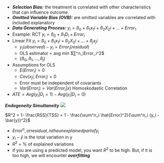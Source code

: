 
- ***Selection Bias:*** the treatment is correlated with other characteristics that can influence outcome.
- ***Omitted Variable Bias (OVB):*** are omitted variables are correlated with included explanatory 
- ***Data Generating Process:***
	$y_i = ß_0 + ß_1 x_1i + ß_2 X_2i + ...+ Error_1$
- Example: RCT
	$y_i = ß_0 + ß_1D_i + Error_i$
- Linear Fit
	$y_i = ß_0 + ß_1 x_1i + ß_2 X_2i + ...+ ß_jx_ji$
	- $y_i(observed) - y_i = Error_i(residual)$
	- OLS estimator = avg min $∑^n_iError_i^2$
	- {${ß_0, ß_1, ..., ß_j}$}
- Assumptions for OLS
	- $E(Error_i) = 0$
	- $Cov(x_ji, Error_i) = 0$
	- Error must be independent of covariants
	- $Var(Error_i) = Var(Error_i | x)$ Homoskodastic Correlation
 - $ATE = Avg(y_i | D_i = 1) - Avg(y_i | D_i = 0)$

***Endogeneity Simultaneity***
![](https://hackmd.io/_uploads/ry2rgZiK2.png)



$R^2 = 1- \frac{RSS}{TSS} = 1 - \frac{\sum^n_i \hat{Error}^2}{\sum^n_i (y_i - \bar{y})^2}$
- $Error^n, or residual, is the unexplained part of y_i$
- $y_i - \bar{y}$ is the total variation in y
- $R^2$ = % of explained variations
- if you are using a predicted model, you want $R^2$ to be high. But, if it is too high, we will encounter ***overfitting***

